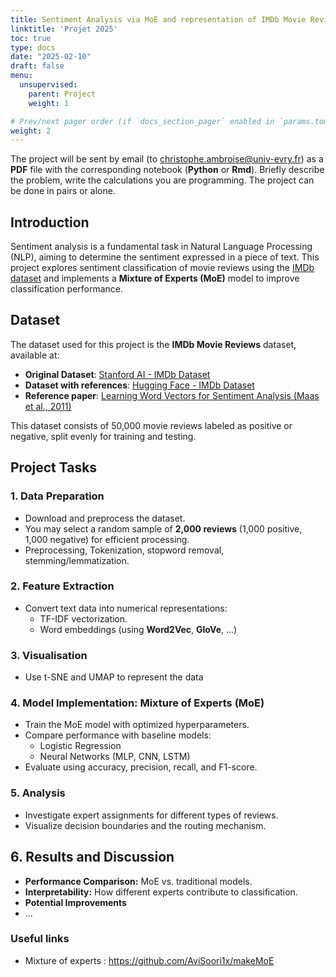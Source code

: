 ```yaml
---
title: Sentiment Analysis via MoE and representation of IMDb Movie Reviews
linktitle: 'Projet 2025'
toc: true
type: docs
date: "2025-02-10"
draft: false
menu:
  unsupervised:
    parent: Project
    weight: 1

# Prev/next pager order (if `docs_section_pager` enabled in `params.toml`)
weight: 2
---
```



The project will be sent by email (to [christophe.ambroise@univ-evry.fr](mailto:christophe.ambroise@univ-evry.fr)) as a **PDF** file with the corresponding notebook (**Python** or **Rmd**). Briefly describe the problem, write the calculations you are programming. The project can be done in pairs or alone.


## Introduction

Sentiment analysis is a fundamental task in Natural Language Processing (NLP), aiming to determine the sentiment expressed in a piece of text. This project explores sentiment classification of movie reviews using the [IMDb dataset](https://ai.stanford.edu/~amaas/data/sentiment/) and implements a **Mixture of Experts (MoE)** model to improve classification performance.

## Dataset

The dataset used for this project is the **IMDb Movie Reviews** dataset, available at:

- **Original Dataset**: [Stanford AI - IMDb Dataset](https://ai.stanford.edu/~amaas/data/sentiment/)
- **Dataset with references**: [Hugging Face - IMDb Dataset](https://huggingface.co/datasets/stanfordnlp/imdb)
- **Reference paper**: [Learning Word Vectors for Sentiment Analysis (Maas et al., 2011)](https://aclanthology.org/P11-1015.pdf)

This dataset consists of 50,000 movie reviews labeled as positive or negative, split evenly for training and testing.

## Project Tasks

### 1. Data Preparation

- Download and preprocess the dataset.
- You may select a random sample of **2,000 reviews** (1,000 positive, 1,000 negative) for efficient processing.
- Preprocessing, Tokenization, stopword removal, stemming/lemmatization.

### 2. Feature Extraction

- Convert text data into numerical representations:
  - TF-IDF vectorization.
  - Word embeddings (using **Word2Vec**,  **GloVe**, ...)

### 3. Visualisation

-  Use t-SNE and UMAP  to represent the data 

### 4. Model Implementation: Mixture of Experts (MoE)


- Train the MoE model with optimized hyperparameters.
- Compare performance with baseline models:
  - Logistic Regression
  - Neural Networks (MLP, CNN, LSTM)
- Evaluate using accuracy, precision, recall, and F1-score.

### 5. Analysis 

- Investigate expert assignments for different types of reviews.
- Visualize decision boundaries and the routing mechanism.

## 6. Results and Discussion

- **Performance Comparison:** MoE vs. traditional models.
- **Interpretability:** How different experts contribute to classification.
- **Potential Improvements** 
- ...


### Useful links

- Mixture of experts : https://github.com/AviSoori1x/makeMoE






